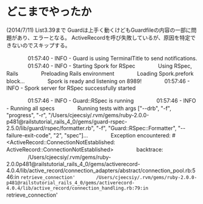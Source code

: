 # どこまでやったか

(2014/7/11)
List3.39まで
Guardは上手く動くけどもGuardfileの内容の一部に問題があり、エラーとなる。
ActiveRecordを呼び失敗しているが、原因を特定できないのでスキップする。


 　　　　01:57:40 - INFO - Guard is using TerminalTitle to send notifications.
　　　　01:57:40 - INFO - Starting Spork for RSpec
　　　　Using RSpec, Rails
　　　　Preloading Rails environment
　　　　Loading Spork.prefork block...
　　　　Spork is ready and listening on 8989!
　　　　01:57:46 - INFO - Spork server for RSpec successfully started

　　　　01:57:46 - INFO - Guard::RSpec is running
　　　　01:57:46 - INFO - Running all specs
　　　　Running tests with args ["--drb", "-f", "progress", "-r", "/Users/cjeecsiy/.rvm/gems/ruby-2.0.0-p481@railstutorial_rails_4_0/gems/guard-rspec-2.5.0/lib/guard/rspec/formatter.rb", "-f", "Guard::RSpec::Formatter", "--failure-exit-code", "2", "spec"]...
　　　　Exception encountered: #<ActiveRecord::ConnectionNotEstablished: ActiveRecord::ConnectionNotEstablished>
　　　　backtrace:
　　　　/Users/cjeecsiy/.rvm/gems/ruby-2.0.0p481@railstutorial_rails_4_0/gems/activerecord-4.0.4/lib/active_record/connection_adapters/abstract/connection_pool.rb:546:in `retrieve_connection'
　　　　/Users/cjeecsiy/.rvm/gems/ruby-2.0.0-p481@railstutorial_rails_4_0/gems/activerecord-4.0.4/lib/active_record/connection_handling.rb:79:in `retrieve_connection'
　　　　
    
    